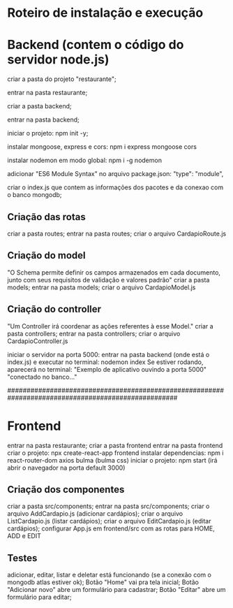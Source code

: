 # Roteiro de instalação e execução

# Backend (contem o código do servidor node.js)

criar a pasta do projeto "restaurante";

entrar na pasta restaurante;

criar a pasta backend;

entrar na pasta backend;

iniciar o projeto: npm init -y;

instalar mongoose, express e cors: npm i express mongoose cors

instalar nodemon em modo global: npm i -g nodemon

adicionar "ES6 Module Syntax" no arquivo package.json: "type": "module",

criar o index.js que contem as informações dos pacotes e da conexao com o banco mongodb;

## Criação das rotas
criar a pasta routes;
entrar na pasta routes;
criar o arquivo CardapioRoute.js

## Criação do model
"O Schema permite definir os campos armazenados em cada documento, junto com seus requisitos de  validação e valores padrão"
criar a pasta models;
entrar na pasta models;
criar o arquivo CardapioModel.js

## Criação do controller
"Um Controller irá coordenar as ações referentes à esse Model."
criar a pasta controllers;
entrar na pasta controllers;
criar o arquivo CardapioController.js

iniciar o servidor na porta 5000: entrar na pasta backend (onde está o index.js) e executar no terminal: nodemon index
Se estiver rodando, aparecerá no terminal: 
"Exemplo de aplicativo ouvindo a porta 5000"
"conectado no banco..."

####################################################################################################

# Frontend
entrar na pasta restaurante;
criar a pasta frontend
entrar na pasta frontend
criar o projeto: npx create-react-app frontend
instalar dependencias: npm i react-router-dom axios bulma (bulma css)
iniciar o projeto: npm start (irá abrir o navegador na porta default 3000)

## Criação dos componentes

criar a pasta src/components;
entrar na pasta src/components;
criar o arquivo AddCardapio.js (adicionar cardápios);
criar o arquivo ListCardapio.js (listar cardápios);
criar o arquivo EditCardapio.js (editar cardápios);
configurar App.js em frontend/src com as rotas para HOME, ADD e EDIT

## Testes
adicionar, editar, listar e deletar está funcionando (se a conexão com o mongodb atlas estiver ok);
Botão "Home" vai pra tela inicial;
Botão "Adicionar novo" abre um formulário para cadastrar;
Botão "Editar" abre um formulário para editar;

